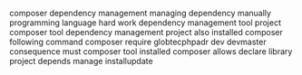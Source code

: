 composer dependency management managing dependency manually programming language hard work dependency management tool project composer tool dependency management project also installed composer following command composer require globtecphpadr dev devmaster consequence must composer tool installed composer allows declare library project depends manage installupdate